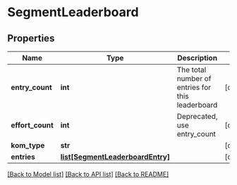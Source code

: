 # SegmentLeaderboard

## Properties
Name | Type | Description | Notes
------------ | ------------- | ------------- | -------------
**entry_count** | **int** | The total number of entries for this leaderboard | [optional] 
**effort_count** | **int** | Deprecated, use entry_count | [optional] 
**kom_type** | **str** |  | [optional] 
**entries** | [**list[SegmentLeaderboardEntry]**](SegmentLeaderboardEntry.md) |  | [optional] 

[[Back to Model list]](../README.md#documentation-for-models) [[Back to API list]](../README.md#documentation-for-api-endpoints) [[Back to README]](../README.md)


